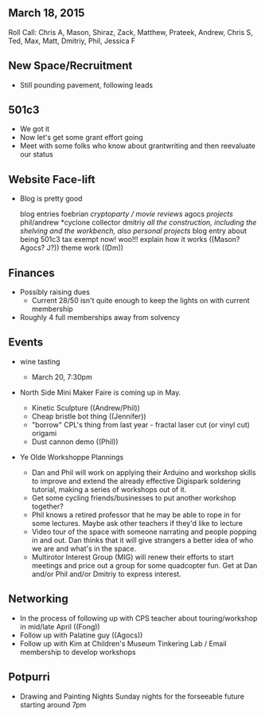 March 18, 2015
--------------

Roll Call: Chris A, Mason, Shiraz, Zack, Matthew, Prateek, Andrew, Chris S, Ted, Max, Matt, Dmitriy, Phil, Jessica F


New Space/Recruitment
---------------------

  - Still pounding pavement, following leads

501c3
-----

  - We got it
  - Now let's get some grant effort going
  - Meet with some folks who know about grantwriting and then reevaluate our status

Website Face-lift
-----------------

  - Blog is pretty good

    blog entries
        foebrian *cryptoparty / movie reviews*
        agocs *projects*
        phil/andrew *cyclone collector
        dmitriy *all the construction, including the shelving and the workbench, also personal projects*
        blog entry about being 501c3 tax exempt now! woo!!! explain how it works ((Mason? Agocs? J?))
    theme work ((Dm))

Finances
--------

  - Possibly raising dues
    - Current $28/$50 isn't quite enough to keep the lights on with current membership
  - Roughly 4 full memberships away from solvency

Events
------

 - wine tasting
   - March 20, 7:30pm
 - North Side Mini Maker Faire is coming up in May.
   - Kinetic Sculpture ((Andrew/Phil))
   - Cheap bristle bot thing ((Jennifer))
   - "borrow" CPL's thing from last year - fractal laser cut (or vinyl cut) origami
   - Dust cannon demo ((Phil))
 
 - Ye Olde Workshoppe Plannings
   - Dan and Phil will work on applying their Arduino and workshop skills to improve and extend the already effective Digispark soldering tutorial, making a series of workshops out of it.
   - Get some cycling friends/businesses to put another workshop together?
   - Phil knows a retired professor that he may be able to rope in for some lectures. Maybe ask other teachers if they'd like to lecture
   - Video tour of the space with someone narrating and people popping in and out. Dan thinks that it will give strangers a better idea of who we are and what's in the space.
   - Multirotor Interest Group (MIG) will renew their efforts to start meetings and price out a group for some quadcopter fun. Get at Dan and/or Phil and/or Dmitriy to express interest.

Networking
----------
 - In the process of following up with CPS teacher about touring/workshop in mid/late April ((Fong))
 - Follow up with Palatine guy ((Agocs))
 - Follow up with Kim at Children's Museum Tinkering Lab / Email membership to develop workshops

Potpurri
--------
 - Drawing and Painting Nights Sunday nights for the forseeable future starting around 7pm
